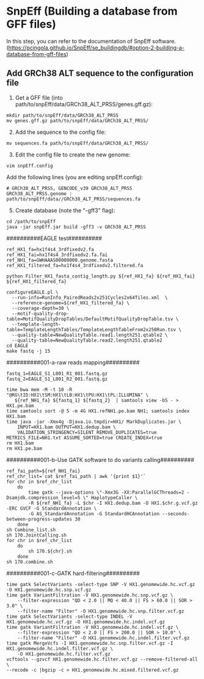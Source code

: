 # SnpEff (Building a database from GFF files)
In this step, you can refer to the documentation of SnpEff software. (https://pcingola.github.io/SnpEff/se_buildingdb/#option-2-building-a-database-from-gff-files)

## Add GRCh38 ALT sequence to the configuration file

1. Get a GFF file (into path/to/snpEff/data/GRCh38_ALT_PRSS/genes.gff.gz):
```
mkdir path/to/snpEff/data/GRCh38_ALT_PRSS
mv genes.gff.gz path/to/snpEff/data/GRCh38_ALT_PRSS/
```

2. Add the sequence to the config file:
```
mv sequences.fa path/to/snpEff/data/GRCh38_ALT_PRSS/
```

3. Edit the config file to create the new genome:
```
vim snpEff.config
```
  Add the following lines (you are editing snpEff.config):
```
# GRCh38_ALT_PRSS, GENCODE_v39 GRCh38_ALT_PRSS
GRCh38_ALT_PRSS.genome : path/to/snpEff/data//GRCh38_ALT_PRSS/sequences.fa
```

5. Create database (note the "-gff3" flag):
```
cd /path/to/snpEff
java -jar snpEff.jar build -gff3 -v GRCh38_ALT_PRSS
```


##########EAGLE test##########
```
ref_HX1_fa=hx1f4s4_3rdfixedv2.fa
ref_HX1_fai=hx1f4s4_3rdfixedv2.fa.fai
ref_NH1_fa=GWHAAAS00000000.genome.fasta
ref_HX1_filtered_fa=hx1f4s4_3rdfixedv2.filtered.fa

python Filter_HX1_fasta_contig_length.py ${ref_HX1_fa} ${ref_HX1_fai} ${ref_HX1_filtered_fa}

configureEAGLE.pl \
  --run-info=RunInfo_PairedReads2x251Cycles2x64Tiles.xml  \
  --reference-genome=${ref_HX1_filtered_fa} \
  --coverage-depth=30 \
  --motif-quality-drop-table=MotifQualityDropTables/DefaultMotifQualityDropTable.tsv \
  --template-length-table=TemplateLengthTables/TemplateLengthTableFrom2x250Run.tsv \
  --quality-table=NewQualityTable.read1.length251.qtable2 \
  --quality-table=NewQualityTable.read2.length251.qtable2
cd EAGLE
make fastq -j 15
```

##########001-a-raw reads mapping##########
```
fastq_1=EAGLE_S1_L001_R1_001.fastq.gz
fastq_2=EAGLE_S1_L001_R2_001.fastq.gz

time bwa mem -M -t 10 -R "@RG\tID:HX1\tSM:HX1\tLB:HX1\tPU:HX1\tPL:ILLUMINA" \
   ${ref_NH1_fa} ${fastq_1} ${fastq_2}  | samtools view -bS - > HX1.pe.bam
time samtools sort -@ 5 -m 4G HX1.refNH1.pe.bam NH1; samtools index HX1.bam
time java -jar -Xmx4g -Djava.io.tmpdir=HX1/ MarkDuplicates.jar \
	INPUT=HX1.bam OUTPUT=HX1.dedup.bam \
	VALIDATION_STRINGENCY=SILENT REMOVE_DUPLICATES=true METRICS_FILE=NH1.txt ASSUME_SORTED=true CREATE_INDEX=true
rm HX1.bam
rm HX1.pe.bam
```

##########001-b-Use GATK software to do variants calling##########
```
ref_fai_path=${ref_NH1_fai}
ref_chr_list=`cat $ref_fai_path | awk '{print $1}'`
for chr in $ref_chr_list
    do
        time gatk --java-options \"-Xmx3G -XX:ParallelGCThreads=2 -Dsamjdk.compression_level=5 \" HaplotypeCaller \
        -R ${ref_NH1_fa} -L $chr -I HX1.dedup.bam -O HX1.$chr.g.vcf.gz -ERC GVCF -G StandardAnnotation \
        -G AS_StandardAnnotation -G StandardHCAnnotation --seconds-between-progress-updates 30
    done
sh Combine_list.sh
sh 170.JointCalling.sh
for chr in $ref_chr_list
    do
        sh 170.${chr}.sh
    done
sh 170.combine.sh
```

##########001-c-GATK hard-filtering##########
```
time gatk SelectVariants -select-type SNP -V HX1.genomewide.hc.vcf.gz -O HX1.genomewide.hc.snp.vcf.gz
time gatk VariantFiltration -V HX1.genomewide.hc.snp.vcf.gz \
    --filter-expression "QD < 2.0 || MQ < 40.0 || FS > 60.0 || SOR > 3.0" \
    --filter-name "Filter" -O HX1.genomewide.hc.snp.filter.vcf.gz
time gatk SelectVariants -select-type INDEL -V HX1.genomewide.hc.vcf.gz -O HX1.genomewide.hc.indel.vcf.gz
time gatk VariantFiltration -V HX1.genomewide.hc.indel.vcf.gz \
    --filter-expression "QD < 2.0 || FS > 200.0 || SOR > 10.0" \
    --filter-name "Filter" -O HX1.genomewide.hc.indel.filter.vcf.gz
time gatk MergeVcfs -I HX1.genomewide.hc.snp.filter.vcf.gz -I HX1.genomewide.hc.indel.filter.vcf.gz \
    -O HX1.genomewide.hc.filter.vcf.gz
vcftools --gzvcf HX1.genomewide.hc.filter.vcf.gz --remove-filtered-all \
--recode -c |bgzip -c > HX1.genomewide.hc.mixed.filtered.vcf.gz
```
